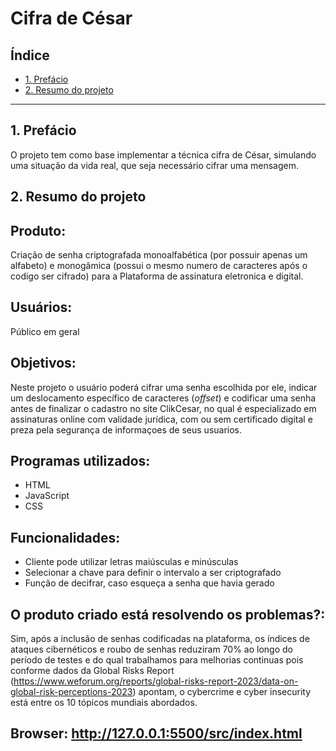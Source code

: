 # Cifra de César

## Índice

* [1. Prefácio](#1-prefácio)
* [2. Resumo do projeto](#2-resumo-do-projeto)


***

## 1. Prefácio

O projeto tem como base implementar a técnica cifra de César, simulando uma situação da vida real, que seja necessário cifrar uma mensagem.


## 2. Resumo do projeto

##  Produto: 

Criação de senha criptografada monoalfabética (por possuir apenas um alfabeto) e monogâmica
(possui o mesmo numero de caracteres após o codigo ser cifrado) para a
Plataforma de assinatura eletronica e digital.

##  Usuários:

 Público em geral 


## Objetivos:

Neste projeto o usuário poderá cifrar uma senha escolhida por ele, indicar um deslocamento
específico de caracteres (_offset_) e codificar uma senha antes de finalizar o cadastro no site ClikCesar, no qual é especializado em assinaturas online com validade jurídica, com ou sem certificado digital e preza pela segurança de informaçoes de seus usuarios. 

## Programas utilizados: 

 - HTML 
 - JavaScript
 - CSS

## Funcionalidades: 

- Cliente pode utilizar letras maiúsculas e minúsculas 
- Selecionar a chave para definir o intervalo a ser criptografado 
- Função de decifrar, caso esqueça a senha que havia gerado 



## O produto criado está resolvendo os problemas?:

Sim, após a inclusão de senhas codificadas na plataforma, os índices de ataques cibernéticos e roubo de senhas reduziram 70% ao longo do período de testes e do qual  trabalhamos para melhorias continuas pois conforme dados da Global Risks Report (https://www.weforum.org/reports/global-risks-report-2023/data-on-global-risk-perceptions-2023) apontam, o cybercrime e cyber insecurity está entre os 10 tópicos mundiais abordados. 


## Browser: http://127.0.0.1:5500/src/index.html








